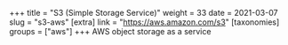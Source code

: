 +++
title = "S3 (Simple Storage Service)"
weight = 33
date = 2021-03-07
slug = "s3-aws"
[extra]
link = "https://aws.amazon.com/s3"
[taxonomies]
groups = ["aws"]
+++
AWS object storage as a service

